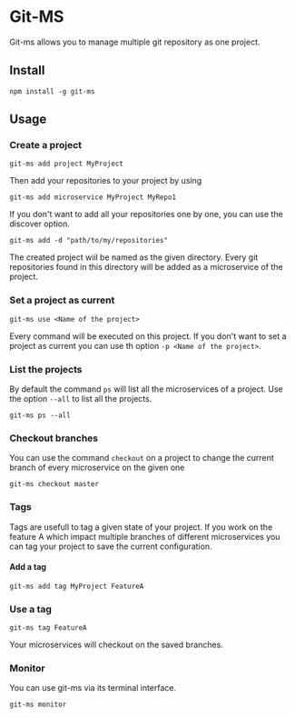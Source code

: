 # Git-MS

Git-ms allows you to manage multiple git repository as one project.

## Install
```
npm install -g git-ms
```

## Usage

### Create a project

```
git-ms add project MyProject
```

Then add your repositories to your project by using
```
git-ms add microservice MyProject MyRepo1
```

If you don't want to add all your repositories one by one, you can use the discover option.
```
git-ms add -d "path/to/my/repositories"
```

The created project wiil be named as the given directory. Every git repositories found in this directory will be added as a microservice
of the project.

### Set a project as current

```
git-ms use <Name of the project>
```

Every command will be executed on this project. If you don't want to set a project as current you can use th option
`-p <Name of the project>`.

### List the projects

By default the command `ps` will list all the microservices of a project. Use the option `--all` to list all the projects.
```
git-ms ps --all
```

### Checkout branches

You can use the command `checkout` on a project to change the current branch of every microservice on the given one
```
git-ms checkout master
```

### Tags
Tags are usefull to tag a given state of your project. If you work on the feature A which impact multiple branches of different
microservices you can tag your project to save the current configuration.

#### Add a tag
```
git-ms add tag MyProject FeatureA
```

### Use a tag
```
git-ms tag FeatureA
```

Your microservices will checkout on the saved branches.

### Monitor
You can use git-ms via its terminal interface.
```
git-ms monitor
```